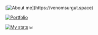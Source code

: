 
[![About me](https://readme-typing-svg.herokuapp.com?font=Fira+Code&duration=3000&size=16&pause=500&color=4EF7D6&width=435&lines=I+create+high-quality+web+interfaces.)](https://venomsurgut.space)

[![Portfolio](https://img.shields.io/badge/Portfolio-%23000000.svg?style=for-the-badge&logo=firefox&logoColor=%23FF7139)](https://venomsurgut.space)

[![My stats](https://github-readme-stats.vercel.app/api?username=venomsurgut&show_icons=true&theme=dracula)](https://venomsurgut.space)
ы
